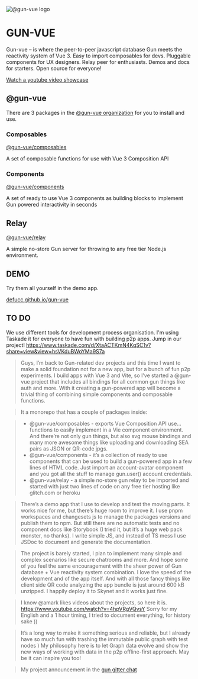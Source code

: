 ![@gun-vue logo](https://raw.githubusercontent.com/davay42/gun-vue/master/demo/public/gun-vue-logo.svg)

# GUN-VUE

Gun-vue – is where the peer-to-peer javascript database Gun meets the reactivity system of Vue 3. Easy to import composables for devs. Pluggable components for UX designers. Relay peer for enthusiasts. Demos and docs for starters. Open source for everyone!

[Watch a youtube video showcase](https://www.youtube.com/watch?v=4hpVRgVQvsY)

## @gun-vue

There are 3 packages in the [@gun-vue organization](https://www.npmjs.com/settings/gun-vue/packages) for you to install and use.

### Composables

[@gun-vue/composables](https://www.npmjs.com/package/@gun-vue/composables)

A set of composable functions for use with Vue 3 Composition API

### Components

[@gun-vue/components](https://www.npmjs.com/package/@gun-vue/components)

A set of ready to use Vue 3 components as building blocks to implement Gun powered interactivity in seconds

## Relay

[@gun-vue/relay](https://www.npmjs.com/package/@gun-vue/relay)

A simple no-store Gun server for throwing to any free tier Node.js environment.

## DEMO

Try them all yourself in the demo app.

[defucc.github.io/gun-vue](https://defucc.github.io/gun-vue)

## TO DO

We use different tools for development process organisation. I'm using Taskade it for everyone to have fun with building p2p apps. Jump in our project! https://www.taskade.com/d/XtaACTKmN4KqSC1v?share=view&view=hsVKduBWoYMa9S7a

> Guys, I’m back to Gun-related dev projects and this time I want to make a solid foundation not for a new app, but for a bunch of fun p2p experiments. I build apps with Vue 3 and Vite, so I’ve started a @gun-vue project that includes all bindings for all common gun things like auth and more. With it creating a gun-powered app will become a trivial thing of combining simple components and composable functions.

> It a monorepo that has a couple of packages inside:

> - @gun-vue/composables - exports Vue Composition API use… functions to easily implement in a Vie component environment. And there’re not only gun things, but also svg mouse bindings and many more awesome things like uploading and downloading SEA pairs as JSON or QR-code jpgs.
> - @gun-vue/components - it’s a collection of ready to use components that can be used to build a gun-powered app in a few lines of HTML code. Just import an account-avatar component and you got all the stuff to manage gun.user() account credentials.
> - @gun-vue/relay - a simple no-store gun relay to be imported and started with just two lines of code on any free tier hosting like glitch.com or heroku

> There’s a demo app that I use to develop and test the moving parts. It works nice for me, but there’s huge room to improve it. I use pnpm workspaces and changesets js to manage the packages versions and publish them to npm. But still there are no automatic tests and no component docs like Storybook (I tried it, but it’s a huge web pack monster, no thanks). I write simple JS, and instead of TS mess I use JSDoc to document and generate the documentation.

> The project is barely started, I plan to implement many simple and complex scenarios like secure chatrooms and more. And hope some of you feel the same encouragement with the sheer power of Gun database + Vue reactivity system combination. I love the speed of the development and of the app itself. And with all those fancy things like client side QR code analyzing the app bundle is just around 600 kB unzipped. I happily deploy it to Skynet and it works just fine.

> I know @amark likes videos about the projects, so here it is. https://www.youtube.com/watch?v=4hpVRgVQvsY Sorry for my English and a 1 hour timing, I tried to document everything, for history sake ))

> It’s a long way to make it something serious and reliable, but I already have so much fun with trashing the immutable public graph with test nodes ) My philosophy here is to let Graph data evolve and show the new ways of working with data in the p2p offline-first approach. May be it can inspire you too!

> My project announcement in the [gun gitter chat](https://gitter.im/amark/gun)
